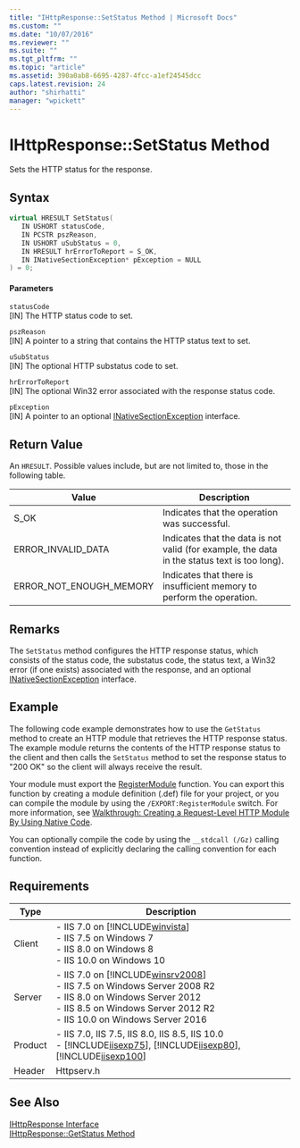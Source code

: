 ```yaml
---
title: "IHttpResponse::SetStatus Method | Microsoft Docs"
ms.custom: ""
ms.date: "10/07/2016"
ms.reviewer: ""
ms.suite: ""
ms.tgt_pltfrm: ""
ms.topic: "article"
ms.assetid: 390a0ab8-6695-4287-4fcc-a1ef24545dcc
caps.latest.revision: 24
author: "shirhatti"
manager: "wpickett"
---
```

# IHttpResponse::SetStatus Method
Sets the HTTP status for the response.  
  
## Syntax  
  
```cpp  
virtual HRESULT SetStatus(  
   IN USHORT statusCode,  
   IN PCSTR pszReason,  
   IN USHORT uSubStatus = 0,  
   IN HRESULT hrErrorToReport = S_OK,  
   IN INativeSectionException* pException = NULL  
) = 0;  
```  
  
#### Parameters  
 `statusCode`  
 [IN] The HTTP status code to set.  
  
 `pszReason`  
 [IN] A pointer to a string that contains the HTTP status text to set.  
  
 `uSubStatus`  
 [IN] The optional HTTP substatus code to set.  
  
 `hrErrorToReport`  
 [IN] The optional Win32 error associated with the response status code.  
  
 `pException`  
 [IN] A pointer to an optional [INativeSectionException](http://msdn.microsoft.com/en-us/89e76f37-6196-566b-c07a-f756855d097c) interface.  
  
## Return Value  
 An `HRESULT`. Possible values include, but are not limited to, those in the following table.  
  
|Value|Description|  
|-----------|-----------------|  
|S_OK|Indicates that the operation was successful.|  
|ERROR_INVALID_DATA|Indicates that the data is not valid (for example, the data in the status text is too long).|  
|ERROR_NOT_ENOUGH_MEMORY|Indicates that there is insufficient memory to perform the operation.|  
  
## Remarks  
 The `SetStatus` method configures the HTTP response status, which consists of the status code, the substatus code, the status text, a Win32 error (if one exists) associated with the response, and an optional [INativeSectionException](http://msdn.microsoft.com/en-us/89e76f37-6196-566b-c07a-f756855d097c) interface.  
  
## Example  
 The following code example demonstrates how to use the `GetStatus` method to create an HTTP module that retrieves the HTTP response status. The example module returns the contents of the HTTP response status to the client and then calls the `SetStatus` method to set the response status to "200 OK" so the client will always receive the result.  
  
<!-- TODO: review snippet reference  [!CODE [IHttpResponseGetStatus#1](IHttpResponseGetStatus#1)]  -->  
  
 Your module must export the [RegisterModule](../../web-development-reference\native-code-api-reference/pfn-registermodule-function.md) function. You can export this function by creating a module definition (.def) file for your project, or you can compile the module by using the `/EXPORT:RegisterModule` switch. For more information, see [Walkthrough: Creating a Request-Level HTTP Module By Using Native Code](../../web-development-reference\native-code-development-overview\walkthrough-creating-a-request-level-http-module-by-using-native-code.md).  
  
 You can optionally compile the code by using the `__stdcall (/Gz)` calling convention instead of explicitly declaring the calling convention for each function.  
  
## Requirements  
  
|Type|Description|  
|----------|-----------------|  
|Client|-   IIS 7.0 on [!INCLUDE[winvista](../../wmi-provider/includes/winvista-md.md)]<br />-   IIS 7.5 on Windows 7<br />-   IIS 8.0 on Windows 8<br />-   IIS 10.0 on Windows 10|  
|Server|-   IIS 7.0 on [!INCLUDE[winsrv2008](../../wmi-provider/includes/winsrv2008-md.md)]<br />-   IIS 7.5 on Windows Server 2008 R2<br />-   IIS 8.0 on Windows Server 2012<br />-   IIS 8.5 on Windows Server 2012 R2<br />-   IIS 10.0 on Windows Server 2016|  
|Product|-   IIS 7.0, IIS 7.5, IIS 8.0, IIS 8.5, IIS 10.0<br />-   [!INCLUDE[iisexp75](../../web-development-reference/native-code-api-reference/includes/iisexp75-md.md)], [!INCLUDE[iisexp80](../../web-development-reference/native-code-api-reference/includes/iisexp80-md.md)], [!INCLUDE[iisexp100](../../web-development-reference/native-code-api-reference/includes/iisexp100-md.md)]|  
|Header|Httpserv.h|  
  
## See Also  
 [IHttpResponse Interface](../../web-development-reference\native-code-api-reference/ihttpresponse-interface.md)   
 [IHttpResponse::GetStatus Method](../../web-development-reference\native-code-api-reference/ihttpresponse-getstatus-method.md)